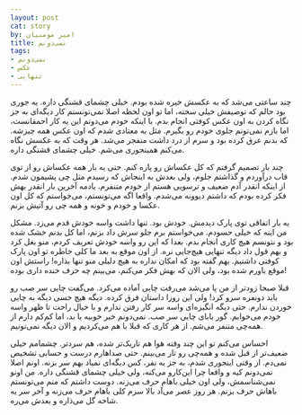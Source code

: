 ```yaml
---
layout: post
cat: story
by: امیر مومنیان
title: نمی‌دونم
tags:
- نمی‌دونم
- عکس
- تنهایی
---
```


چند ساعتی می‌شد که به عکسش خیره شده بودم. خیلی چشمای قشنگی داره. یه جوری بود حالم که توصیفش خیلی سخته، اما تو اون لحظه اصلا نمی‌تونستم کار دیگه‌ای به جز نگاه کردن به اون عکس کوفتی انجام بدم. با اینکه خودم می‌دونم این یه کار احمقانست، اما بازم نمی‌تونم جلوی خودم رو بگیرم. مثل یه معتادی شدم که اون عکس همه چیزشه. که بدنم عرق کرده بود و سرم از درد داشت منفجر می‌شد. هر وقت که به عکسش نگاه می‌کنم همینجوری می‌شم. خیلی چشمای قشنگی داره.

چند بار تصمیم گرفتم که کل عکساش رو پاره کنم. حتی یه بار همه عکساش رو از توی قاب درآوردم و گذاشتم جلوم، ولی بعدش به اینجاش که رسیدم مثل چی پشیمون شدم. از اینکه انقدر آدم ضعیف و ترسویی هستم از خودم متنفرم. یادمه آخرین بار انقدر بهش فکر کرده بودم که داشتم دیوونه می‌شدم. واقعا اگه می‌تونستم، می‌خواستم که کل اون عکسا و خودم و خونه و همه چی رو آتیش بزنم.

یه بار اتفاقی توی پارک دیدمش. خودش بود. تنها داشت واسه خودش قدم می‌زد. مشکل من اینه که خیلی حسودم. می‌خواستم برم جلو سرش داد بزنم، اما کل بدنم خشک شده بود و نتونسم هیچ کاری انجام بدم. بعدا که این رو واسه خودش تعریف کردم، منو بغل کرد و بهم قول داد دیگه تنهایی هیچ‌جایی نره. از اون موقع به بعد ما کلی خاطره تو اون پارک کوفتی داشتیم. بهم گفته بود که امکان نداره به هیچ دلیلی منو تنها بذاره! راستش اون موقع باورم شده بود، ولی الان که بهش فکر می‌کنم، می‌بینم چه حرف خنده داری بوده!

قبلا صبحا زودتر از من پا می‌شد می‌رفت چایی آماده می‌کرد. می‌گفت چایی سر صب رو باید دونفره سرو کرد! ولی این روزا داستان فرق کرده. دیگه هیچ حسی دیگه به چایی خوردن ندارم. حتی دیگه انگیزه‌ای واسه سر کار رفتن ندارم و با خیال راحت تا ظهر واسه خودم می‌خوابم. گور بابای چایی سر صب. نمی‌دونم خبر خوبیه یا بد، اما کم‌کم دارم از همه‌چی متنفر می‌شم. از هر کاری که قبلا با هم می‌کردیم و الان دیگه نمی‌تونیم.

احساس می‌کنم تو این چند وقته هوا هم تاریک‌تر شده، هم سردتر. چشمامم خیلی ضعیف‌تر از قبل شده و همه‌چی رو تار می‌بینم. حتی صداهارم درست و حسابی تشخیص نمی‌دم. از وقتی اینجوری شدم، به جز یه نفر، کس دیگه‌ای نمیاد بهم سر بزنه. اونم اصلا نمی‌دونم کیه و واقعا چرا این‌کارو می‌کنه، ولی خیلی چشمای قشنگی داره. من اونو نمی‌شناسمش، ولی اون خیلی باهام حرف می‌زنه. دوست داشتم که منم می‌تونستم باهاش حرف بزنم. هر روز عصر می‌آد بالا سرم کلی باهام حرف می‌زنه و آخر سر یه شاخه گل می‌ذاره و بعدش می‌ره.